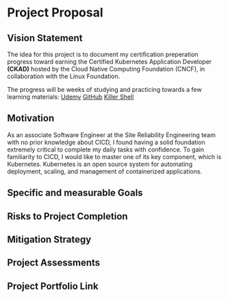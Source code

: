 # Project Proposal
## Vision Statement
The idea for this project is to document my certification preperation progress toward earning the Certified Kubernetes Application Developer **(CKAD)** 
hosted by the Cloud Native Computing Foundation (CNCF), in collaboration with the Linux Foundation.

The progress will be weeks of studying and practicing towards a few learning materials:
[Udemy](https://www.udemy.com/course/certified-kubernetes-application-developer/?couponCode=MT24125CUS)
[GitHub](https://github.com/dgkanatsios/CKAD-exercises)
[Killer Shell](https://killer.sh/ckad)
## Motivation
As an associate Software Engineer at the Site Reliability Engineering team with no prior knowledge about CICD, I found having a solid foundation extremely
critical to complete my daily tasks with confidence. To gain familiarity to CICD, I would like to master one of its key component, which is Kubernetes.
Kubernetes is an open source system for automating deployment, scaling, and management of containerized applications.


## Specific and measurable Goals
## Risks to Project Completion
## Mitigation Strategy
## Project Assessments
## Project Portfolio Link
